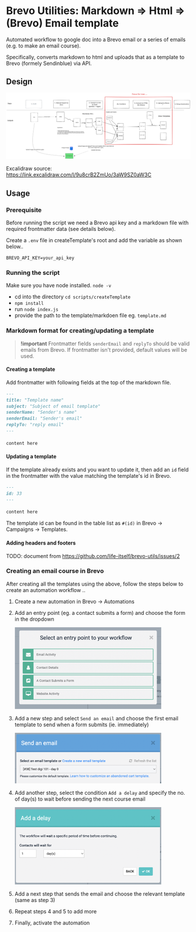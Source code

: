 # Brevo Utilities: Markdown => Html => (Brevo) Email template

Automated workflow to google doc into a Brevo email or a series of emails (e.g. to make an email course).

Specifically, converts markdown to html and uploads that as a template to Brevo (formely Sendinblue) via API.

## Design

<img src="img/workflow.svg" />

Excalidraw source: https://link.excalidraw.com/l/9u8crB2ZmUo/3aW9SZ0aW3C

## Usage

### Prerequisite

Before running the script we need a Brevo api key and a markdown file with required frontmatter data (see details below).

Create a `.env` file in createTemplate's root and add the variable as shown below..

```env
BREVO_API_KEY=your_api_key
```

### Running the script

Make sure you have node installed. `node -v`

- cd into the directory `cd scripts/createTemplate`
- `npm install`
- run `node index.js`
- provide the path to the template/markdoen file eg. `template.md`

### Markdown format for creating/updating a template

> **!important**
> Frontmatter fields `senderEmail` and `replyTo` should be valid emails from Brevo.
> If frontmatter isn't provided, default values will be used.

#### Creating a template

Add frontmatter with following fields at the top of the markdown file.

```md
---
title: "Template name"
subject: "Subject of email template"
senderName: "Sender's name"
senderEmail: "Sender's email"
replyTo: "reply email"
---

content here
```

#### Updating a template

If the template already exists and you want to update it, then add an `id` field in the frontmatter with the value matching the template's id in Brevo.

```md
---
id: 33
---

content here
```

The template id can be found in the table list as `#(id)` in Brevo -> Campaigns -> Templates.

#### Adding headers and footers

TODO: document from https://github.com/life-itself/brevo-utils/issues/2

### Creating an email course in Brevo

After creating all the templates using the above, follow the steps below to create an automation workflow ..

1. Create a new automation in Brevo -> Automations
2. Add an entry point (eg. a contact submits a form) and choose the form in the dropdown  

   <img width="400" alt="Screenshot 2023-05-18" src="img/automation-entry-point.png" />
   
3. Add a new step and select `Send an email` and choose the first email template to send when a form submits (ie. immediately)  

   <img width="400" alt="Screenshot 2023-05-18" src="img/automation-send-email.png" />
   
4. Add another step, select the condition `Add a delay` and specify the no. of day(s) to wait before sending the next course email  

   <img width="400" alt="Screenshot 2023-05-18" src="img/automation-add-delay.png" />
   
5. Add a next step that sends the email and choose the relevant template (same as step 3)
6. Repeat steps 4 and 5 to add more
7. Finally, activate the automation
